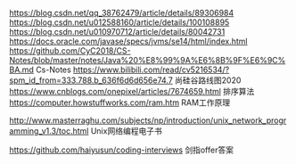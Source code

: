 https://blog.csdn.net/qq_38762479/article/details/89306984
https://blog.csdn.net/u012588160/article/details/100108895
https://blog.csdn.net/u010970712/article/details/80042731
https://docs.oracle.com/javase/specs/jvms/se14/html/index.html
https://github.com/CyC2018/CS-Notes/blob/master/notes/Java%20%E8%99%9A%E6%8B%9F%E6%9C%BA.md Cs-Notes
https://www.bilibili.com/read/cv5216534/?spm_id_from=333.788.b_636f6d6d656e74.7 尚硅谷路线图2020
https://www.cnblogs.com/onepixel/articles/7674659.html 排序算法 
https://computer.howstuffworks.com/ram.htm RAM工作原理

http://www.masterraghu.com/subjects/np/introduction/unix_network_programming_v1.3/toc.html  Unix网络编程电子书

https://github.com/haiyusun/coding-interviews 剑指offer答案